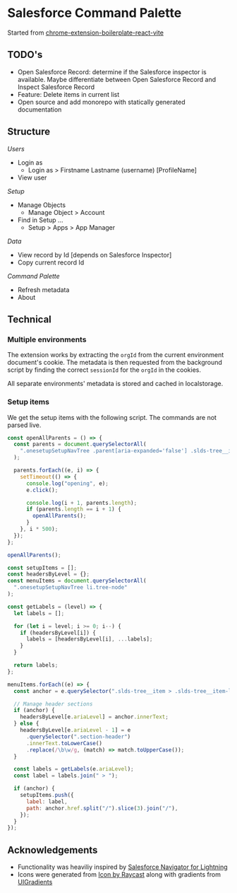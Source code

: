# Salesforce Command Palette

Started from [chrome-extension-boilerplate-react-vite](https://github.com/Jonghakseo/chrome-extension-boilerplate-react-vite)

## TODO's

- Open Salesforce Record: determine if the Salesforce inspector is available. Maybe differentiate between Open Salesforce Record and Inspect Salesforce Record
- Feature: Delete items in current list
- Open source and add monorepo with statically generated documentation

## Structure

_Users_

- Login as
  - Login as > Firstname Lastname (username) [ProfileName]
- View user

_Setup_

- Manage Objects
  - Manage Object > Account
- Find in Setup ...
  - Setup > Apps > App Manager

_Data_

- View record by Id [depends on Salesforce Inspector]
- Copy current record Id

_Command Palette_

- Refresh metadata
- About

## Technical

### Multiple environments

The extension works by extracting the `orgId` from the current environment document's cookie. The metadata is then requested from the background script by finding the correct `sessionId` for the `orgId` in the cookies.

All separate environments' metadata is stored and cached in localstorage.

### Setup items

We get the setup items with the following script. The commands are not parsed live.

```javascript
const openAllParents = () => {
  const parents = document.querySelectorAll(
    ".onesetupSetupNavTree .parent[aria-expanded='false'] .slds-tree__item-label"
  );

  parents.forEach((e, i) => {
    setTimeout(() => {
      console.log("opening", e);
      e.click();

      console.log(i + 1, parents.length);
      if (parents.length == i + 1) {
        openAllParents();
      }
    }, i * 500);
  });
};

openAllParents();

const setupItems = [];
const headersByLevel = {};
const menuItems = document.querySelectorAll(
  ".onesetupSetupNavTree li.tree-node"
);

const getLabels = (level) => {
  let labels = [];

  for (let i = level; i >= 0; i--) {
    if (headersByLevel[i]) {
      labels = [headersByLevel[i], ...labels];
    }
  }

  return labels;
};

menuItems.forEach((e) => {
  const anchor = e.querySelector(".slds-tree__item > .slds-tree__item-label");

  // Manage header sections
  if (anchor) {
    headersByLevel[e.ariaLevel] = anchor.innerText;
  } else {
    headersByLevel[e.ariaLevel - 1] = e
      .querySelector(".section-header")
      .innerText.toLowerCase()
      .replace(/\b\w/g, (match) => match.toUpperCase());
  }

  const labels = getLabels(e.ariaLevel);
  const label = labels.join(" > ");

  if (anchor) {
    setupItems.push({
      label: label,
      path: anchor.href.split("/").slice(3).join("/"),
    });
  }
});
```

## Acknowledgements

- Functionality was heaviliy inspired by [Salesforce Navigator for Lightning
  ](https://github.com/dannysummerlin/force-navigator)
- Icons were generated from [Icon by Raycast](https://icon.ray.so/?q=pers) along with gradients from [UIGradients](https://uigradients.com/)

